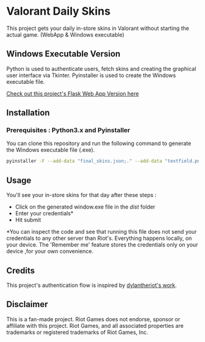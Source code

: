# Valorant Daily Skins

This project gets your daily in-store skins in Valorant without starting the actual game. (WebApp &amp; Windows executable)

## Windows Executable Version
Python is used to authenticate users, fetch skins and creating the graphical user interface via Tkinter. Pyinstaller is used to create the Windows executable file.

[Check out this project's Flask Web App Version here](https://github.com/deepsidh9/Valorant-Daily-Skins/tree/flaskwebapp)
## Installation
### Prerequisites : Python3.x and Pyinstaller
You can clone this repository and run the following command to generate the Windows executable file (.exe).
```sh
pyinstaller -F --add-data "final_skins.json;." --add-data "textfield.png;." --add-data "img0.png;." --add-data "favicon.ico;." -w .\window.py
```
## Usage
You'll see your in-store skins for that day after these steps :
- Click on the generated window.exe file in the *dist* folder
- Enter your credentials*
- Hit submit

*You can inspect the code and see that running this file does not send your credentials to any other server than Riot's. Everything happens locally, on your device. The 'Remember me' feature stores the credentials only on your device ,for your own convenience.

## Credits
This project's authentication flow is inspired by [dylantheriot's work](https://github.com/dylantheriot/valorant-match-history). 

## Disclaimer
This is a fan-made project. Riot Games does not endorse, sponsor or affiliate with this project. Riot Games, and all associated properties are trademarks or registered trademarks of Riot Games, Inc.
